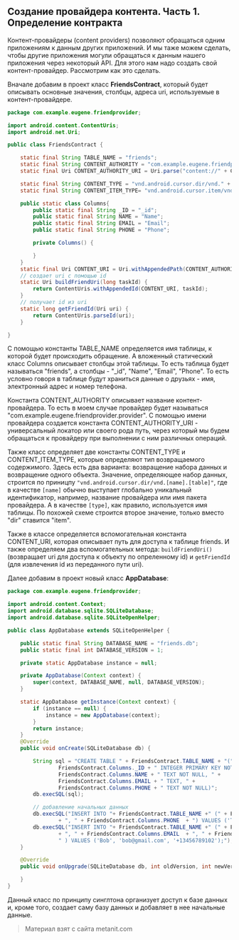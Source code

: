## Создание провайдера контента. Часть 1. Определение контракта

Контент-провайдеры (content providers) позволяют обращаться одним приложениям к данным других приложений. И мы таже можем сделать, чтобы другие приложения могули обращаться к данным нашего приложения через некоторый API. Для этого нам надо создать свой контент-провайдер. Рассмотрим как это сделать.

Вначале добавим в проект класс **FriendsContract**, который будет описывать основные значения, столбцы, адреса uri, используемые в контент-провайдере.

```java
package com.example.eugene.friendprovider;

import android.content.ContentUris;
import android.net.Uri;

public class FriendsContract {

    static final String TABLE_NAME = "friends";
    static final String CONTENT_AUTHORITY = "com.example.eugene.friendprovider.provider";
    static final Uri CONTENT_AUTHORITY_URI = Uri.parse("content://" + CONTENT_AUTHORITY);

    static final String CONTENT_TYPE = "vnd.android.cursor.dir/vnd." + CONTENT_AUTHORITY + "." + TABLE_NAME;
    static final String CONTENT_ITEM_TYPE= "vnd.android.cursor.item/vnd." + CONTENT_AUTHORITY + "." + TABLE_NAME;

    public static class Columns{
        public static final String _ID = "_id";
        public static final String NAME = "Name";
        public static final String EMAIL = "Email";
        public static final String PHONE = "Phone";

        private Columns() {

        }
    }
    static final Uri CONTENT_URI = Uri.withAppendedPath(CONTENT_AUTHORITY_URI, TABLE_NAME);
    // создает uri с помощью id
    static Uri buildFriendUri(long taskId) {
        return ContentUris.withAppendedId(CONTENT_URI, taskId);
    }
    // получает id из uri
    static long getFriendId(Uri uri) {
        return ContentUris.parseId(uri);
    }

}
```

С помощью константы TABLE_NAME определяется имя таблицы, к которой будет происходить обращение. А вложенный статический класс Columns описывает столбцы этой таблицы. То есть таблица будет называться "friends", а столбцы - "_id", "Name", "Email", "Phone". То есть условно говоря в таблице будут храниться данные о друзьях - имя, электронный адрес и номер телефона.

Константа CONTENT_AUTHORITY описывает название контент-провайдера. То есть в моем случае провайдер будет называться "com.example.eugene.friendprovider.provider". С помощью имени провайдера создается константа CONTENT_AUTHORITY_URI - универсальный локатор или своего рода путь, через который мы будем обращаться к провайдеру при выполнении с ним различных операций.

Также класс определяет две константы CONTENT_TYPE и CONTENT_ITEM_TYPE, которые определяют тип возвращаемого содержимого. Здесь есть два варианта: возвращение набора данных и возвращение одного объекта. Значение, определяющее набор данных, строится по приницпу `"vnd.android.cursor.dir/vnd.[name].[table]"`, где в качестве `[name]` обычно выступает глобально уникальный идентификатор, например, название провайдера или имя пакета провайдера. А в качестве `[type]`, как правило, используется имя таблицы. По похожей схеме строится второе значение, только вместо "dir" ставится "item".

Также в классе определяется вспомогательная константа CONTENT_URI, которая описывает путь для доступа к таблице friends. И также определяем два вспомогательных метода: `buildFriendUri()` (возвращает uri для доступа к объекту по опреленному id) и `getFriendId` (для извлечения id из переданного пути uri).

Далее добавим в проект новый класс **AppDatabase**:

```java
package com.example.eugene.friendprovider;

import android.content.Context;
import android.database.sqlite.SQLiteDatabase;
import android.database.sqlite.SQLiteOpenHelper;

public class AppDatabase extends SQLiteOpenHelper {

    public static final String DATABASE_NAME = "friends.db";
    public static final int DATABASE_VERSION = 1;

    private static AppDatabase instance = null;

    private AppDatabase(Context context) {
        super(context, DATABASE_NAME, null, DATABASE_VERSION);
    }

    static AppDatabase getInstance(Context context) {
        if (instance == null) {
            instance = new AppDatabase(context);
        }
        return instance;
    }
    @Override
    public void onCreate(SQLiteDatabase db) {

        String sql = "CREATE TABLE " + FriendsContract.TABLE_NAME + "(" +
                FriendsContract.Columns._ID + " INTEGER PRIMARY KEY NOT NULL, " +
                FriendsContract.Columns.NAME + " TEXT NOT NULL, " +
                FriendsContract.Columns.EMAIL + " TEXT, " +
                FriendsContract.Columns.PHONE + " TEXT NOT NULL)";
        db.execSQL(sql);

        // добавление начальных данных
        db.execSQL("INSERT INTO "+ FriendsContract.TABLE_NAME +" (" + FriendsContract.Columns.NAME
                + ", " + FriendsContract.Columns.PHONE  + ") VALUES ('Tom', '+12345678990');");
        db.execSQL("INSERT INTO "+ FriendsContract.TABLE_NAME +" (" + FriendsContract.Columns.NAME
                + ", " + FriendsContract.Columns.EMAIL  + ", " + FriendsContract.Columns.PHONE +
                " ) VALUES ('Bob', 'bob@gmail.com', '+13456789102');");
    }

    @Override
    public void onUpgrade(SQLiteDatabase db, int oldVersion, int newVersion) {

    }
}
```

Данный класс по принципу синглтона организует доступ к базе данных и, кроме того, создает саму базу данных и добавляет в нее начальные данные.


> Материал взят с сайта metanit.com
